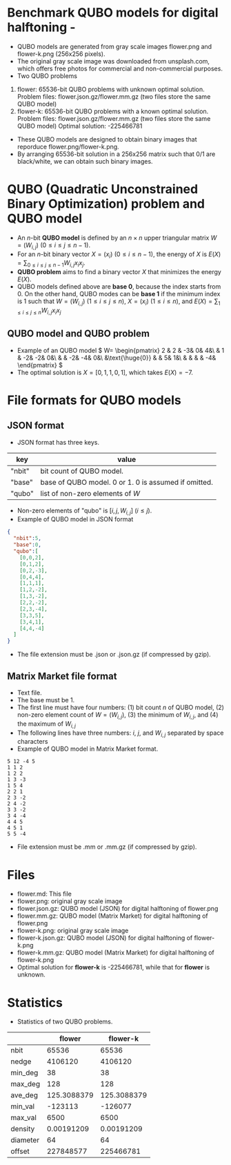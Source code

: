 # Benchmark QUBO models for digital halftoning -

* QUBO models are generated from gray scale images flower.png and flower-k.png (256x256 pixels).
* The original gray scale image was downloaded from unsplash.com, which offers free photos for commercial and non-commercial purposes.
* Two QUBO problems
1.  flower: 65536-bit QUBO problems with unknown optimal solution.
    Problem files: flower.json.gz/flower.mm.gz   (two files store the same QUBO model)
2. flower-k: 65536-bit QUBO problems with a known optimal solution.
    Problem files: flower.json.gz/flower.mm.gz   (two files store the same QUBO model)
    Optimal solution: -225466781
* These QUBO models are designed to obtain binary images that reporduce flower.png/flower-k.png.
* By arranging 65536-bit solution in a 256x256 matrix such that 0/1 are black/white, we can obtain such binary images.


# QUBO (Quadratic Unconstrained Binary Optimization) problem and QUBO model
* An $n$-bit **QUBO model** is defined by an $n\times n$ upper triangular matrix $W=(W_{i,j})$ $(0\leq i\leq j\leq n-1)$.
* For an $n$-bit binary vector $X=(x_i)$ $(0\leq i\leq n-1)$, the energy of $X$ is $E(X)=\sum_{0\leq i\leq j\leq n-1}W_{i,j}x_ix_j$.
* **QUBO problem** aims to find a binary vector $X$ that minimizes the energy $E(X)$.
* QUBO models defined above are **base 0**, because the index starts from 0. On the other hand, QUBO modes can be **base 1** if the minimum index is 1 such that $W=(W_{i,j})$ $(1\leq i\leq j\leq n)$, $X=(x_i)$ $(1\leq i\leq n)$, and $E(X)=\sum_{1\leq i\leq j\leq n}W_{i,j}x_ix_j$

## QUBO model and QUBO problem
* Example of an QUBO model
$
W=
\begin{pmatrix} 
2 & 2 & -3& 0& 4&\\ 
 & 1 & -2& -2& 0&\\ 
 &  & -2& -4& 0&\\ 
 &\text{\huge{0}}  & & 5& 1&\\ 
 &  & & & -4& 
\end{pmatrix}
$
* The optimal solution is $X=[0,1,1,0,1]$, which takes $E(X)=-7$.

# File formats for QUBO models

## JSON format
* JSON format has three keys.
  
| key    | value                                                |
| ------ | ---------------------------------------------------- |
| "nbit" | bit count of QUBO model.                             |
| "base" | base of QUBO model. 0 or 1. 0 is assumed if omitted. |
| "qubo" | list of non-zero elements of $W$                     |

* Non-zero elements of "qubo" is $[i,j,W_{i,j}]$ $(i\leq j)$.
* Example of QUBO model in JSON format
```JSON
{
  "nbit":5,
  "base":0,
  "qubo":[
    [0,0,2],
    [0,1,2],
    [0,2,-3],
    [0,4,4],
    [1,1,1],
    [1,2,-2],
    [1,3,-2],
    [2,2,-2],
    [2,3,-4],
    [3,3,5],
    [3,4,1],
    [4,4,-4]
  ]
}
```
* The file extension must be .json or .json.gz (if compressed by gzip).

## Matrix Market file format
* Text file.
* The base must be 1.
* The first line must have four numbers: (1) bit count $n$ of QUBO model, (2) non-zero element count of $W=(W_{i,j})$, (3) the minimum of $W_{i,j}$, and (4) the maximum of $W_{i,j}$
* The following lines have three numbers: $i$, $j$, and $W_{i,j}$ separated by space characters
* Example of QUBO model in Matrix Market format.
```TEXT
5 12 -4 5
1 1 2
1 2 2
1 3 -3
1 5 4
2 2 1
2 3 -2
2 4 -2
3 3 -2
3 4 -4
4 4 5
4 5 1
5 5 -4
```
* File extension must be .mm or .mm.gz (if compressed by gzip).

# Files
* flower.md: This file
* flower.png: original gray scale image
* flower.json.gz: QUBO model (JSON) for digital halftoning of flower.png
* flower.mm.gz: QUBO model (Matrix Market) for digital halftoning of flower.png
* flower-k.png: original gray scale image
* flower-k.json.gz: QUBO model (JSON) for digital halftoning of flower-k.png
* flower-k.mm.gz: QUBO model (Matrix Market) for digital halftoning of flower-k.png
* Optimal solution for **flower-k** is -225466781, while that for **flower** is unknown.

# Statistics
* Statistics of two QUBO problems.
  
|          | flower      | flower-k    |
| -------- | ----------- | ----------- |
| nbit     | 65536       | 65536       |
| nedge    | 4106120     | 4106120     |
| min_deg  | 38          | 38          |
| max_deg  | 128         | 128         |
| ave_deg  | 125.3088379 | 125.3088379 |
| min_val   | -123113     | -126077     |
| max_val   | 6500        | 6500        |
| density  | 0.00191209  | 0.00191209  |
| diameter | 64          | 64          |
| offset   | 227848577   | 225466781   |
